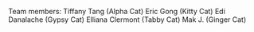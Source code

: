 Team members:
Tiffany Tang (Alpha Cat)
Eric Gong (Kitty Cat)
Edi Danalache (Gypsy Cat)
Elliana Clermont (Tabby Cat)
Mak J. (Ginger Cat)